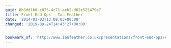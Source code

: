 ```yaml
---
guid: 8b8dd1b0-c875-4c71-aeb2-d02e525479e7
title: Front End Ops - Ian Feather
date: '2014-03-03T13:08:03+00:00'
changed: '2019-09-24T14:43:27+00:00'


bookmark_of: 'http://www.ianfeather.co.uk/presentations/front-end-ops/#/t0-begin'
---
```




